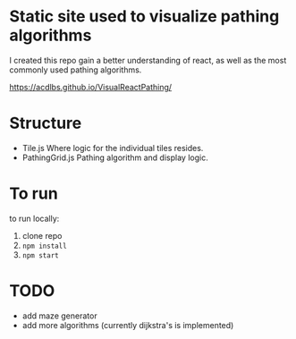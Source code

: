 # Static site used to visualize pathing algorithms
I created this repo gain a better understanding of react, as well as the most commonly used pathing algorithms.

https://acdlbs.github.io/VisualReactPathing/

# Structure
- Tile.js
  Where logic for the individual tiles resides. 
- PathingGrid.js
  Pathing algorithm and display logic. 

# To run
to run locally:
1. clone repo
2. `npm install`
3. `npm start`

# TODO
- add maze generator
- add more algorithms (currently dijkstra's is implemented)
